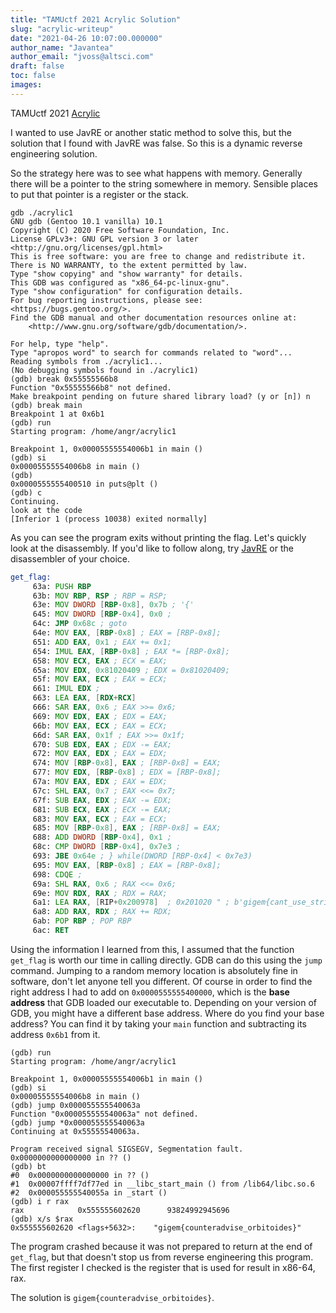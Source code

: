 ```yaml
---
title: "TAMUctf 2021 Acrylic Solution"
slug: "acrylic-writeup"
date: "2021-04-26 10:07:00.000000"
author_name: "Javantea"
author_email: "jvoss@altsci.com"
draft: false
toc: false
images:
---
```


TAMUctf 2021
[Acrylic](https://ctftime.org/task/15817)

I wanted to use JavRE or another static method to solve this, but the solution that I found with JavRE was false. So this is a dynamic reverse engineering solution.

So the strategy here was to see what happens with memory. Generally there will be a pointer to the string somewhere in memory. Sensible places to put that pointer is a register or the stack.

```
gdb ./acrylic1 
GNU gdb (Gentoo 10.1 vanilla) 10.1
Copyright (C) 2020 Free Software Foundation, Inc.
License GPLv3+: GNU GPL version 3 or later <http://gnu.org/licenses/gpl.html>
This is free software: you are free to change and redistribute it.
There is NO WARRANTY, to the extent permitted by law.
Type "show copying" and "show warranty" for details.
This GDB was configured as "x86_64-pc-linux-gnu".
Type "show configuration" for configuration details.
For bug reporting instructions, please see:
<https://bugs.gentoo.org/>.
Find the GDB manual and other documentation resources online at:
    <http://www.gnu.org/software/gdb/documentation/>.

For help, type "help".
Type "apropos word" to search for commands related to "word"...
Reading symbols from ./acrylic1...
(No debugging symbols found in ./acrylic1)
(gdb) break 0x55555566b8
Function "0x55555566b8" not defined.
Make breakpoint pending on future shared library load? (y or [n]) n
(gdb) break main
Breakpoint 1 at 0x6b1
(gdb) run
Starting program: /home/angr/acrylic1 

Breakpoint 1, 0x00005555554006b1 in main ()
(gdb) si
0x00005555554006b8 in main ()
(gdb) 
0x0000555555400510 in puts@plt ()
(gdb) c
Continuing.
look at the code
[Inferior 1 (process 10038) exited normally]
```

As you can see the program exits without printing the flag. Let's quickly look at the disassembly. If you'd like to follow along, try [JavRE](https://www.altsci.com/concepts/javre/) or the disassembler of your choice.

```asm
get_flag:
     63a: PUSH RBP
     63b: MOV RBP, RSP ; RBP = RSP; 
     63e: MOV DWORD [RBP-0x8], 0x7b ; '{'
     645: MOV DWORD [RBP-0x4], 0x0 ; 
     64c: JMP 0x68c ; goto 
     64e: MOV EAX, [RBP-0x8] ; EAX = [RBP-0x8]; 
     651: ADD EAX, 0x1 ; EAX += 0x1; 
     654: IMUL EAX, [RBP-0x8] ; EAX *= [RBP-0x8]; 
     658: MOV ECX, EAX ; ECX = EAX; 
     65a: MOV EDX, 0x81020409 ; EDX = 0x81020409; 
     65f: MOV EAX, ECX ; EAX = ECX; 
     661: IMUL EDX ; 
     663: LEA EAX, [RDX+RCX]
     666: SAR EAX, 0x6 ; EAX >>= 0x6; 
     669: MOV EDX, EAX ; EDX = EAX; 
     66b: MOV EAX, ECX ; EAX = ECX; 
     66d: SAR EAX, 0x1f ; EAX >>= 0x1f; 
     670: SUB EDX, EAX ; EDX -= EAX; 
     672: MOV EAX, EDX ; EAX = EDX; 
     674: MOV [RBP-0x8], EAX ; [RBP-0x8] = EAX; 
     677: MOV EDX, [RBP-0x8] ; EDX = [RBP-0x8]; 
     67a: MOV EAX, EDX ; EAX = EDX; 
     67c: SHL EAX, 0x7 ; EAX <<= 0x7; 
     67f: SUB EAX, EDX ; EAX -= EDX; 
     681: SUB ECX, EAX ; ECX -= EAX; 
     683: MOV EAX, ECX ; EAX = ECX; 
     685: MOV [RBP-0x8], EAX ; [RBP-0x8] = EAX; 
     688: ADD DWORD [RBP-0x4], 0x1 ; 
     68c: CMP DWORD [RBP-0x4], 0x7e3 ;
     693: JBE 0x64e ; } while(DWORD [RBP-0x4] < 0x7e3)
     695: MOV EAX, [RBP-0x8] ; EAX = [RBP-0x8]; 
     698: CDQE ; 
     69a: SHL RAX, 0x6 ; RAX <<= 0x6; 
     69e: MOV RDX, RAX ; RDX = RAX; 
     6a1: LEA RAX, [RIP+0x200978]  ; 0x201020 " ; b'gigem{cant_use_strings}'"
     6a8: ADD RAX, RDX ; RAX += RDX; 
     6ab: POP RBP ; POP RBP
     6ac: RET
```

Using the information I learned from this, I assumed that the function `get_flag` is worth our time in calling directly. GDB can do this using the `jump` command. Jumping to a random memory location is absolutely fine in software, don't let anyone tell you different. Of course in order to find the right address I had to add on `0x0000555555400000`, which is the **base address** that GDB loaded our executable to. Depending on your version of GDB, you might have a different base address. Where do you find your base address? You can find it by taking your `main` function and subtracting its address `0x6b1` from it.

```
(gdb) run
Starting program: /home/angr/acrylic1 

Breakpoint 1, 0x00005555554006b1 in main ()
(gdb) si
0x00005555554006b8 in main ()
(gdb) jump 0x000055555540063a
Function "0x000055555540063a" not defined.
(gdb) jump *0x000055555540063a
Continuing at 0x55555540063a.

Program received signal SIGSEGV, Segmentation fault.
0x0000000000000000 in ?? ()
(gdb) bt
#0  0x0000000000000000 in ?? ()
#1  0x00007ffff7df77ed in __libc_start_main () from /lib64/libc.so.6
#2  0x000055555540055a in _start ()
(gdb) i r rax
rax            0x555555602620      93824992945696
(gdb) x/s $rax
0x555555602620 <flags+5632>:    "gigem{counteradvise_orbitoides}"
```

The program crashed because it was not prepared to return at the end of `get_flag`, but that doesn't stop us from reverse engineering this program. The first register I checked is the register that is used for result in x86-64, rax.

The solution is `gigem{counteradvise_orbitoides}`.


